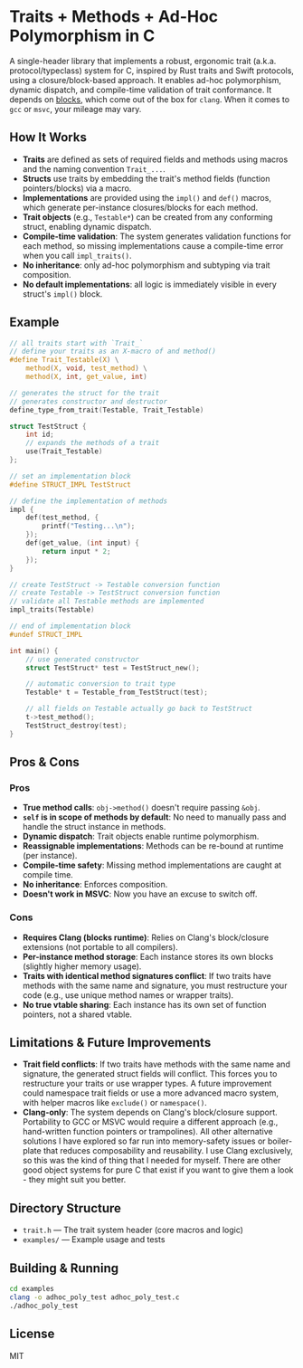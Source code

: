 # Traits + Methods + Ad-Hoc Polymorphism in C

A single-header library that implements a robust, ergonomic trait (a.k.a. protocol/typeclass) system for C, inspired by Rust traits and Swift protocols, using a closure/block-based approach. It enables ad-hoc polymorphism, dynamic dispatch, and compile-time validation of trait conformance. It depends on [blocks](https://en.wikipedia.org/wiki/Blocks_(C_language_extension)), which come out of the box for `clang`. When it comes to `gcc` or `msvc`, your mileage may vary.

## How It Works

- **Traits** are defined as sets of required fields and methods using macros and the naming convention `Trait_...`. 
- **Structs** use traits by embedding the trait's method fields (function pointers/blocks) via a macro.
- **Implementations** are provided using the `impl()` and `def()` macros, which generate per-instance closures/blocks for each method.
- **Trait objects** (e.g., `Testable*`) can be created from any conforming struct, enabling dynamic dispatch.
- **Compile-time validation**: The system generates validation functions for each method, so missing implementations cause a compile-time error when you call `impl_traits()`.
- **No inheritance**: only ad-hoc polymorphism and subtyping via trait composition.
- **No default implementations**: all logic is immediately visible in every struct's `impl()` block.

## Example

```c
// all traits start with `Trait_`
// define your traits as an X-macro of and method()
#define Trait_Testable(X) \
    method(X, void, test_method) \
    method(X, int, get_value, int)

// generates the struct for the trait
// generates constructor and destructor
define_type_from_trait(Testable, Trait_Testable)

struct TestStruct {
    int id;
    // expands the methods of a trait
    use(Trait_Testable)
};

// set an implementation block
#define STRUCT_IMPL TestStruct

// define the implementation of methods
impl {
    def(test_method, {
        printf("Testing...\n");
    });
    def(get_value, (int input) {
        return input * 2;
    });
}

// create TestStruct -> Testable conversion function
// create Testable -> TestStruct conversion function
// validate all Testable methods are implemented
impl_traits(Testable)

// end of implementation block
#undef STRUCT_IMPL

int main() {
    // use generated constructor
    struct TestStruct* test = TestStruct_new();

    // automatic conversion to trait type
    Testable* t = Testable_from_TestStruct(test);

    // all fields on Testable actually go back to TestStruct 
    t->test_method();
    TestStruct_destroy(test);
}
```

## Pros & Cons 

### Pros
- **True method calls**: `obj->method()` doesn't require passing `&obj`.
- **`self` is in scope of methods by default**: No need to manually pass and handle the struct instance in methods.
- **Dynamic dispatch**: Trait objects enable runtime polymorphism.
- **Reassignable implementations**: Methods can be re-bound at runtime (per instance).
- **Compile-time safety**: Missing method implementations are caught at compile time.
- **No inheritance**: Enforces composition.
- **Doesn't work in MSVC**: Now you have an excuse to switch off.

### Cons
- **Requires Clang (blocks runtime)**: Relies on Clang's block/closure extensions (not portable to all compilers).
- **Per-instance method storage**: Each instance stores its own blocks (slightly higher memory usage).
- **Traits with identical method signatures conflict**: If two traits have methods with the same name and signature, you must restructure your code (e.g., use unique method names or wrapper traits).
- **No true vtable sharing**: Each instance has its own set of function pointers, not a shared vtable.

## Limitations & Future Improvements

- **Trait field conflicts**: If two traits have methods with the same name and signature, the generated struct fields will conflict. This forces you to restructure your traits or use wrapper types. A future improvement could namespace trait fields or use a more advanced macro system, with helper macros like `exclude()` or `namespace()`.
- **Clang-only**: The system depends on Clang's block/closure support. Portability to GCC or MSVC would require a different approach (e.g., hand-written function pointers or trampolines). All other alternative solutions I have explored so far run into memory-safety issues or boiler-plate that reduces composability and reusability. I use Clang exclusively, so this was the kind of thing that I needed for myself. There are other good object systems for pure C that exist if you want to give them a look - they might suit you better.

## Directory Structure

- `trait.h` — The trait system header (core macros and logic)
- `examples/` — Example usage and tests

## Building & Running

```sh
cd examples
clang -o adhoc_poly_test adhoc_poly_test.c
./adhoc_poly_test
```

## License
MIT
